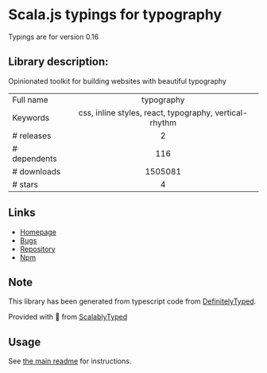 
# Scala.js typings for typography

Typings are for version 0.16

## Library description:
Opinionated toolkit for building websites with beautiful typography

|                    |                 |
| ------------------ | :-------------: |
| Full name          | typography |
| Keywords           | css, inline styles, react, typography, vertical-rhythm |
| # releases         | 2 |
| # dependents       | 116 |
| # downloads        | 1505081 |
| # stars            | 4 |

## Links
- [Homepage](https://github.com/KyleAMathews/typography.js)
- [Bugs](https://github.com/KyleAMathews/typography.js/issues)
- [Repository](https://github.com/KyleAMathews/typography.js)
- [Npm](https://www.npmjs.com/package/typography)
    


## Note
This library has been generated from typescript code from [DefinitelyTyped](https://definitelytyped.org).

Provided with :purple_heart: from [ScalablyTyped](https://github.com/oyvindberg/ScalablyTyped)

## Usage
See [the main readme](../../readme.md) for instructions.


